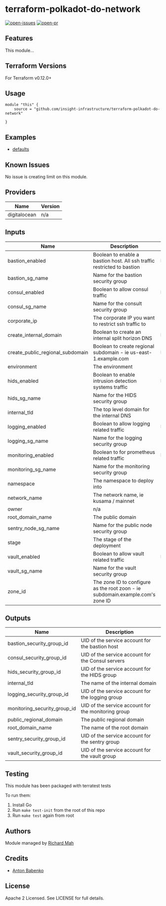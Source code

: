 # terraform-polkadot-do-network

[![open-issues](https://img.shields.io/github/issues-raw/insight-infrastructure/terraform-polkadot-do-network?style=for-the-badge)](https://github.com/shinyfoil/terraform-polkadot-do-network/issues)
[![open-pr](https://img.shields.io/github/issues-pr-raw/insight-infrastructure/terraform-polkadot-do-network?style=for-the-badge)](https://github.com/shinyfoil/terraform-polkadot-do-network/pulls)

## Features

This module...

## Terraform Versions

For Terraform v0.12.0+

## Usage

```
module "this" {
    source = "github.com/insight-infrastructure/terraform-polkadot-do-network"

}
```
## Examples

- [defaults](https://github.com/insight-infrastructure/terraform-polkadot-do-network/tree/master/examples/defaults)

## Known  Issues
No issue is creating limit on this module.

<!-- BEGINNING OF PRE-COMMIT-TERRAFORM DOCS HOOK -->
## Providers

| Name | Version |
|------|---------|
| digitalocean | n/a |

## Inputs

| Name | Description | Type | Default | Required |
|------|-------------|------|---------|:-----:|
| bastion\_enabled | Boolean to enable a bastion host.  All ssh traffic restricted to bastion | `bool` | `false` | no |
| bastion\_sg\_name | Name for the bastion security group | `string` | `"bastion-sg"` | no |
| consul\_enabled | Boolean to allow consul traffic | `bool` | `false` | no |
| consul\_sg\_name | Name for the consult security group | `string` | `"consul-sg"` | no |
| corporate\_ip | The corporate IP you want to restrict ssh traffic to | `string` | `""` | no |
| create\_internal\_domain | Boolean to create an internal split horizon DNS | `bool` | `false` | no |
| create\_public\_regional\_subdomain | Boolean to create regional subdomain - ie us-east-1.example.com | `bool` | `false` | no |
| environment | The environment | `string` | `""` | no |
| hids\_enabled | Boolean to enable intrusion detection systems traffic | `bool` | `false` | no |
| hids\_sg\_name | Name for the HIDS security group | `string` | `"hids-sg"` | no |
| internal\_tld | The top level domain for the internal DNS | `string` | `"internal"` | no |
| logging\_enabled | Boolean to allow logging related traffic | `bool` | `false` | no |
| logging\_sg\_name | Name for the logging security group | `string` | `"logging-sg"` | no |
| monitoring\_enabled | Boolean to for prometheus related traffic | `bool` | `false` | no |
| monitoring\_sg\_name | Name for the monitoring security group | `string` | `"monitoring-sg"` | no |
| namespace | The namespace to deploy into | `string` | `""` | no |
| network\_name | The network name, ie kusama / mainnet | `string` | `""` | no |
| owner | n/a | `string` | `""` | no |
| root\_domain\_name | The public domain | `string` | `""` | no |
| sentry\_node\_sg\_name | Name for the public node security group | `string` | `"sentry-sg"` | no |
| stage | The stage of the deployment | `string` | `""` | no |
| vault\_enabled | Boolean to allow vault related traffic | `bool` | `false` | no |
| vault\_sg\_name | Name for the vault security group | `string` | `"vault-sg"` | no |
| zone\_id | The zone ID to configure as the root zoon - ie subdomain.example.com's zone ID | `string` | `""` | no |

## Outputs

| Name | Description |
|------|-------------|
| bastion\_security\_group\_id | UID of the service account for the bastion host |
| consul\_security\_group\_id | UID of the service account for the Consul servers |
| hids\_security\_group\_id | UID of the service account for the HIDS group |
| internal\_tld | The name of the internal domain |
| logging\_security\_group\_id | UID of the service account for the logging group |
| monitoring\_security\_group\_id | UID of the service account for the monitoring group |
| public\_regional\_domain | The public regional domain |
| root\_domain\_name | The name of the root domain |
| sentry\_security\_group\_id | UID of the service account for the sentry group |
| vault\_security\_group\_id | UID of the service account for the vault group |

<!-- END OF PRE-COMMIT-TERRAFORM DOCS HOOK -->

## Testing
This module has been packaged with terratest tests

To run them:

1. Install Go
2. Run `make test-init` from the root of this repo
3. Run `make test` again from root

## Authors

Module managed by [Richard Mah](github.com/shinyfoil)

## Credits

- [Anton Babenko](https://github.com/antonbabenko)

## License

Apache 2 Licensed. See LICENSE for full details.